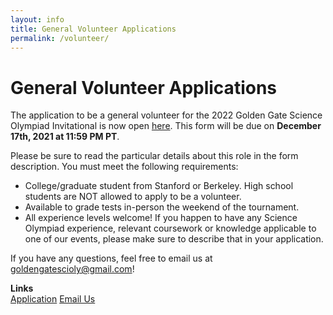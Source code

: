 ```yaml
---
layout: info
title: General Volunteer Applications
permalink: /volunteer/
---
```


# General Volunteer Applications

The application to be a general volunteer for the 2022 Golden Gate Science Olympiad Invitational is now open <a href="https://docs.google.com/forms/d/e/1FAIpQLSeDJTTMlgE9eElJRFK_IbEqRo69gdqYyaSbg3HkNmwGCSzOOQ/viewform?usp=sf_link" target="_blank">here</a>. This form will be due on <b>December 17th, 2021 at 11:59 PM PT</b>.

Please be sure to read the particular details about this role in the form description. You must meet the following requirements:

- College/graduate student from Stanford or Berkeley. High school students are NOT allowed to apply to be a volunteer.
- Available to grade tests in-person the weekend of the tournament.
- All experience levels welcome! If you happen to have any Science Olympiad experience, relevant coursework or knowledge applicable to one of our events, please make sure to describe that in your application. 

If you have any questions, feel free to email us at goldengatescioly@gmail.com!

**Links**
<br/>
<a class="btn btn-md btn-mid" target="_blank" href="https://docs.google.com/forms/d/e/1FAIpQLSeDJTTMlgE9eElJRFK_IbEqRo69gdqYyaSbg3HkNmwGCSzOOQ/viewform?usp=sf_link">Application</a>
<a class="btn btn-md btn-mid" target="_blank" href="mailto:goldengatescioly@gmail.com">Email Us</a>